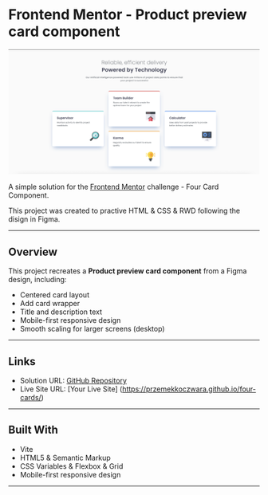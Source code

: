 # Frontend Mentor - Product preview card component

![My Product preview 4 cards screenshot](./src/design/screenshot.png)

A simple solution for the [Frontend Mentor](https://www.frontendmentor.io) challenge - Four Card Component.

This project was created to practive HTML & CSS & RWD following the disign in Figma.

---

## Overview

This project recreates a **Product preview card component** from a Figma design, including:

- Centered card layout
- Add card wrapper
- Title and description text
- Mobile-first responsive design
- Smooth scaling for larger screens (desktop)

---

## Links

- Solution URL: [GitHub Repository](https://github.com/przemekkoczwara/four-cards)
- Live Site URL: [Your Live Site] (https://przemekkoczwara.github.io/four-cards/)

---

## Built With

- Vite
- HTML5 & Semantic Markup
- CSS Variables & Flexbox & Grid
- Mobile-first responsive design

---
